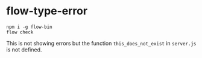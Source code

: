 # flow-type-error

```
npm i -g flow-bin
flow check
```

This is not showing errors but the function `this_does_not_exist` in `server.js` is not defined.
